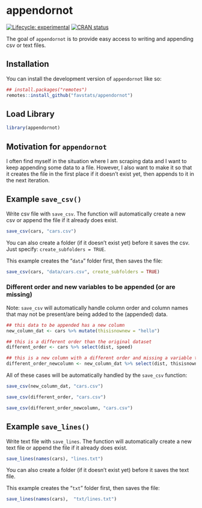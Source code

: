 
<!-- README.md is generated from README.Rmd. Please edit that file -->

# appendornot

<!-- badges: start -->

[![Lifecycle:
experimental](https://img.shields.io/badge/lifecycle-experimental-orange.svg)](https://lifecycle.r-lib.org/articles/stages.html#experimental)
[![CRAN
status](https://www.r-pkg.org/badges/version/appendornot)](https://CRAN.R-project.org/package=appendornot)
<!-- badges: end -->

The goal of `appendornot` is to provide easy access to writing and
appending csv or text files.

## Installation

You can install the development version of `appendornot` like so:

``` r
## install.packages("remotes")
remotes::install_github("favstats/appendornot")
```

## Load Library

``` r
library(appendornot)
```

## Motivation for `appendornot`

I often find myself in the situation where I am scraping data and I want
to keep appending some data to a file. However, I also want to make it
so that it creates the file in the first place if it doesn’t exist yet,
then appends to it in the next iteration.

## Example `save_csv()`

Write csv file with `save_csv`. The function will automatically create a
new csv or append the file if it already does exist.

``` r
save_csv(cars, "cars.csv")
```

You can also create a folder (if it doesn’t exist yet) before it saves
the csv. Just specify: `create_subfolders = TRUE`.

This example creates the “`data`” folder first, then saves the file:

``` r
save_csv(cars, "data/cars.csv", create_subfolders = TRUE)
```

### Different order and new variables to be appended (or are missing)

Note: `save_csv` will automatically handle column order and column names
that may not be present/are being added to the (appended) data.

``` r
## this data to be appended has a new column 
new_column_dat <- cars %>% mutate(thisisnownew = "hello")

## this is a different order than the original dataset
different_order <- cars %>% select(dist, speed)

## this is a new column with a different order and missing a variable that is already there
different_order_newcolumn <- new_column_dat %>% select(dist, thisisnownew)
```

All of these cases will be automatically handled by the `save_csv`
function:

``` r
save_csv(new_column_dat, "cars.csv")
```

``` r
save_csv(different_order, "cars.csv")
```

``` r
save_csv(different_order_newcolumn, "cars.csv")
```

## Example `save_lines()`

Write text file with `save_lines`. The function will automatically
create a new text file or append the file if it already does exist.

``` r
save_lines(names(cars), "lines.txt")
```

You can also create a folder (if it doesn’t exist yet) before it saves
the text file.

This example creates the “`txt`” folder first, then saves the file:

``` r
save_lines(names(cars),  "txt/lines.txt")
```
